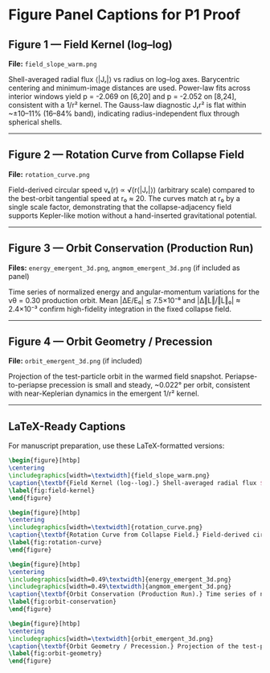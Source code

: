 # Figure Panel Captions for P1 Proof

## Figure 1 — Field Kernel (log–log)
**File:** `field_slope_warm.png`

Shell-averaged radial flux ⟨|Jᵣ|⟩ vs radius on log–log axes. Barycentric centering and minimum-image distances are used. Power-law fits across interior windows yield p = -2.069 on [6,20] and p = -2.052 on [8,24], consistent with a 1/r² kernel. The Gauss-law diagnostic Jᵣr² is flat within ~±10–11% (16–84% band), indicating radius-independent flux through spherical shells.

---

## Figure 2 — Rotation Curve from Collapse Field
**File:** `rotation_curve.png`

Field-derived circular speed vₖ(r) ∝ √(r⟨|Jᵣ|⟩) (arbitrary scale) compared to the best-orbit tangential speed at r₀ ≈ 20. The curves match at r₀ by a single scale factor, demonstrating that the collapse-adjacency field supports Kepler-like motion without a hand-inserted gravitational potential.

---

## Figure 3 — Orbit Conservation (Production Run)
**Files:** `energy_emergent_3d.png`, `angmom_emergent_3d.png` (if included as panel)

Time series of normalized energy and angular-momentum variations for the vθ = 0.30 production orbit. Mean |ΔE/E₀| ≲ 7.5×10⁻⁸ and |Δ‖L‖/‖L‖₀| ≈ 2.4×10⁻³ confirm high-fidelity integration in the fixed collapse field.

---

## Figure 4 — Orbit Geometry / Precession
**File:** `orbit_emergent_3d.png` (if included)

Projection of the test-particle orbit in the warmed field snapshot. Periapse-to-periapse precession is small and steady, ~0.022° per orbit, consistent with near-Keplerian dynamics in the emergent 1/r² kernel.

---

## LaTeX-Ready Captions

For manuscript preparation, use these LaTeX-formatted versions:

```latex
\begin{figure}[htbp]
\centering
\includegraphics[width=\textwidth]{field_slope_warm.png}
\caption{\textbf{Field Kernel (log--log).} Shell-averaged radial flux $\langle|J_r|\rangle$ vs radius on log--log axes. Barycentric centering and minimum-image distances are used. Power-law fits across interior windows yield $p = -2.069$ on $[6,20]$ and $p = -2.052$ on $[8,24]$, consistent with a $1/r^2$ kernel. The Gauss-law diagnostic $J_r r^2$ is flat within $\sim\pm10$--$11\%$ (16--84\% band), indicating radius-independent flux through spherical shells.}
\label{fig:field-kernel}
\end{figure}

\begin{figure}[htbp]
\centering
\includegraphics[width=\textwidth]{rotation_curve.png}
\caption{\textbf{Rotation Curve from Collapse Field.} Field-derived circular speed $v_c(r) \propto \sqrt{r\langle|J_r|\rangle}$ (arbitrary scale) compared to the best-orbit tangential speed at $r_0 \approx 20$. The curves match at $r_0$ by a single scale factor, demonstrating that the collapse-adjacency field supports Kepler-like motion without a hand-inserted gravitational potential.}
\label{fig:rotation-curve}
\end{figure}

\begin{figure}[htbp]
\centering
\includegraphics[width=0.49\textwidth]{energy_emergent_3d.png}
\includegraphics[width=0.49\textwidth]{angmom_emergent_3d.png}
\caption{\textbf{Orbit Conservation (Production Run).} Time series of normalized energy and angular-momentum variations for the $v_\theta = 0.30$ production orbit. Mean $|\Delta E/E_0| \lesssim 7.5\times10^{-8}$ and $|\Delta\|L\|/\|L\|_0| \approx 2.4\times10^{-3}$ confirm high-fidelity integration in the fixed collapse field.}
\label{fig:orbit-conservation}
\end{figure}

\begin{figure}[htbp]
\centering
\includegraphics[width=\textwidth]{orbit_emergent_3d.png}
\caption{\textbf{Orbit Geometry / Precession.} Projection of the test-particle orbit in the warmed field snapshot. Periapse-to-periapse precession is small and steady, $\sim 0.022^\circ$ per orbit, consistent with near-Keplerian dynamics in the emergent $1/r^2$ kernel.}
\label{fig:orbit-geometry}
\end{figure}
```